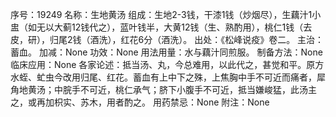 序号：19249
名称：生地黄汤
组成：生地2-3钱，干漆1钱（炒烟尽），生藕汁1小盅（如无以大蓟12钱代之），蓝叶钱半，大黄12钱（生、熟酌用），桃仁1钱（去皮，研），归尾2钱（酒洗），红花6分（酒洗）。
出处：《松峰说疫》卷二。
主治：蓄血。
加减：None
功效：None
用法用量：水与藕汁同煎服。
制备方法：None
临床应用：None
各家论述：抵当汤、丸，今总难用，以此代之，甚觉和平。原方水蛭、虻虫今改用归尾、红花。蓄血有上中下之殊，上焦胸中手不可近而痛者，犀角地黄汤；中脘手不可近，桃仁承气；脐下小腹手不可近，抵当嫌峻猛，此汤主之，或再加枳实、苏木，用者酌之。
用药禁忌：None
附注：None
